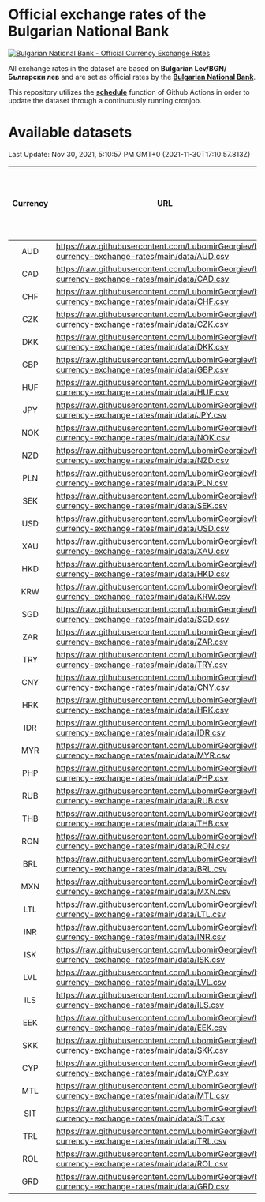 # Official exchange rates of the Bulgarian National Bank

[![Bulgarian National Bank - Official Currency Exchange Rates](https://github.com/LubomirGeorgiev/bnb-currency-exchange-rates/actions/workflows/update-rates.yml/badge.svg?branch=main)](https://github.com/LubomirGeorgiev/bnb-currency-exchange-rates/actions/workflows/update-rates.yml)

All exchange rates in the dataset are based on **Bulgarian Lev/BGN/Български лев** and are set as official rates by the [**Bulgarian National Bank**](https://www.bnb.bg/Statistics/StExternalSector/StExchangeRates/StERForeignCurrencies/index.htm?toLang=_EN).

This repository utilizes the [**schedule**](https://docs.github.com/en/actions/reference/events-that-trigger-workflows) function of Github Actions in order to update the dataset through a continuously running cronjob.

# Available datasets

<!-- START LINKS (DO NOT EVER FU*ING DELETE THIS COMMENT FOR THE LOVE OF YOUR LIFE!!! IF YOU ARE CURIOS HOW IT WORKS, YOU CAN HAVE A LOOK AT ./src/updateReadme.ts) -->

Last Update: Nov 30, 2021, 5:10:57 PM GMT+0 (2021-11-30T17:10:57.813Z)

| Currency | URL                                                                                             | Number of records | Number of missing days that were filled in |
| :------: | ----------------------------------------------------------------------------------------------- | :---------------: | :----------------------------------------: |
|   AUD    | https://raw.githubusercontent.com/LubomirGeorgiev/bnb-currency-exchange-rates/main/data/AUD.csv |       8333        |                    2570                    |
|   CAD    | https://raw.githubusercontent.com/LubomirGeorgiev/bnb-currency-exchange-rates/main/data/CAD.csv |       8333        |                    2570                    |
|   CHF    | https://raw.githubusercontent.com/LubomirGeorgiev/bnb-currency-exchange-rates/main/data/CHF.csv |       8333        |                    2570                    |
|   CZK    | https://raw.githubusercontent.com/LubomirGeorgiev/bnb-currency-exchange-rates/main/data/CZK.csv |       8333        |                    2570                    |
|   DKK    | https://raw.githubusercontent.com/LubomirGeorgiev/bnb-currency-exchange-rates/main/data/DKK.csv |       8333        |                    2570                    |
|   GBP    | https://raw.githubusercontent.com/LubomirGeorgiev/bnb-currency-exchange-rates/main/data/GBP.csv |       8333        |                    2570                    |
|   HUF    | https://raw.githubusercontent.com/LubomirGeorgiev/bnb-currency-exchange-rates/main/data/HUF.csv |       8333        |                    2570                    |
|   JPY    | https://raw.githubusercontent.com/LubomirGeorgiev/bnb-currency-exchange-rates/main/data/JPY.csv |       8333        |                    2570                    |
|   NOK    | https://raw.githubusercontent.com/LubomirGeorgiev/bnb-currency-exchange-rates/main/data/NOK.csv |       8333        |                    2570                    |
|   NZD    | https://raw.githubusercontent.com/LubomirGeorgiev/bnb-currency-exchange-rates/main/data/NZD.csv |       8333        |                    2570                    |
|   PLN    | https://raw.githubusercontent.com/LubomirGeorgiev/bnb-currency-exchange-rates/main/data/PLN.csv |       8333        |                    2570                    |
|   SEK    | https://raw.githubusercontent.com/LubomirGeorgiev/bnb-currency-exchange-rates/main/data/SEK.csv |       8333        |                    2570                    |
|   USD    | https://raw.githubusercontent.com/LubomirGeorgiev/bnb-currency-exchange-rates/main/data/USD.csv |       8333        |                    2570                    |
|   XAU    | https://raw.githubusercontent.com/LubomirGeorgiev/bnb-currency-exchange-rates/main/data/XAU.csv |       8333        |                    2572                    |
|   HKD    | https://raw.githubusercontent.com/LubomirGeorgiev/bnb-currency-exchange-rates/main/data/HKD.csv |       8033        |                    2481                    |
|   KRW    | https://raw.githubusercontent.com/LubomirGeorgiev/bnb-currency-exchange-rates/main/data/KRW.csv |       8033        |                    2481                    |
|   SGD    | https://raw.githubusercontent.com/LubomirGeorgiev/bnb-currency-exchange-rates/main/data/SGD.csv |       8033        |                    2481                    |
|   ZAR    | https://raw.githubusercontent.com/LubomirGeorgiev/bnb-currency-exchange-rates/main/data/ZAR.csv |       8033        |                    2481                    |
|   TRY    | https://raw.githubusercontent.com/LubomirGeorgiev/bnb-currency-exchange-rates/main/data/TRY.csv |       6516        |                    2012                    |
|   CNY    | https://raw.githubusercontent.com/LubomirGeorgiev/bnb-currency-exchange-rates/main/data/CNY.csv |       6396        |                    1976                    |
|   HRK    | https://raw.githubusercontent.com/LubomirGeorgiev/bnb-currency-exchange-rates/main/data/HRK.csv |       6396        |                    1976                    |
|   IDR    | https://raw.githubusercontent.com/LubomirGeorgiev/bnb-currency-exchange-rates/main/data/IDR.csv |       6396        |                    1976                    |
|   MYR    | https://raw.githubusercontent.com/LubomirGeorgiev/bnb-currency-exchange-rates/main/data/MYR.csv |       6396        |                    1976                    |
|   PHP    | https://raw.githubusercontent.com/LubomirGeorgiev/bnb-currency-exchange-rates/main/data/PHP.csv |       6396        |                    1976                    |
|   RUB    | https://raw.githubusercontent.com/LubomirGeorgiev/bnb-currency-exchange-rates/main/data/RUB.csv |       6396        |                    1976                    |
|   THB    | https://raw.githubusercontent.com/LubomirGeorgiev/bnb-currency-exchange-rates/main/data/THB.csv |       6396        |                    1976                    |
|   RON    | https://raw.githubusercontent.com/LubomirGeorgiev/bnb-currency-exchange-rates/main/data/RON.csv |       6339        |                    1960                    |
|   BRL    | https://raw.githubusercontent.com/LubomirGeorgiev/bnb-currency-exchange-rates/main/data/BRL.csv |       5426        |                    1679                    |
|   MXN    | https://raw.githubusercontent.com/LubomirGeorgiev/bnb-currency-exchange-rates/main/data/MXN.csv |       5426        |                    1679                    |
|   LTL    | https://raw.githubusercontent.com/LubomirGeorgiev/bnb-currency-exchange-rates/main/data/LTL.csv |       5153        |                    1582                    |
|   INR    | https://raw.githubusercontent.com/LubomirGeorgiev/bnb-currency-exchange-rates/main/data/INR.csv |       5057        |                    1563                    |
|   ISK    | https://raw.githubusercontent.com/LubomirGeorgiev/bnb-currency-exchange-rates/main/data/ISK.csv |       4969        |                    1536                    |
|   LVL    | https://raw.githubusercontent.com/LubomirGeorgiev/bnb-currency-exchange-rates/main/data/LVL.csv |       4792        |                    1472                    |
|   ILS    | https://raw.githubusercontent.com/LubomirGeorgiev/bnb-currency-exchange-rates/main/data/ILS.csv |       4333        |                    1344                    |
|   EEK    | https://raw.githubusercontent.com/LubomirGeorgiev/bnb-currency-exchange-rates/main/data/EEK.csv |       3997        |                    1223                    |
|   SKK    | https://raw.githubusercontent.com/LubomirGeorgiev/bnb-currency-exchange-rates/main/data/SKK.csv |       2971        |                    913                     |
|   CYP    | https://raw.githubusercontent.com/LubomirGeorgiev/bnb-currency-exchange-rates/main/data/CYP.csv |       2903        |                    887                     |
|   MTL    | https://raw.githubusercontent.com/LubomirGeorgiev/bnb-currency-exchange-rates/main/data/MTL.csv |       2603        |                    798                     |
|   SIT    | https://raw.githubusercontent.com/LubomirGeorgiev/bnb-currency-exchange-rates/main/data/SIT.csv |       2541        |                    777                     |
|   TRL    | https://raw.githubusercontent.com/LubomirGeorgiev/bnb-currency-exchange-rates/main/data/TRL.csv |       1815        |                    556                     |
|   ROL    | https://raw.githubusercontent.com/LubomirGeorgiev/bnb-currency-exchange-rates/main/data/ROL.csv |       1694        |                    521                     |
|   GRD    | https://raw.githubusercontent.com/LubomirGeorgiev/bnb-currency-exchange-rates/main/data/GRD.csv |        357        |                    105                     |

<!-- END LINKS (DO NOT EVER FU*ING DELETE THIS COMMENT FOR THE LOVE OF YOUR LIFE!!! IF YOU ARE CURIOS HOW IT WORKS, YOU CAN HAVE A LOOK AT ./src/updateReadme.ts) -->
